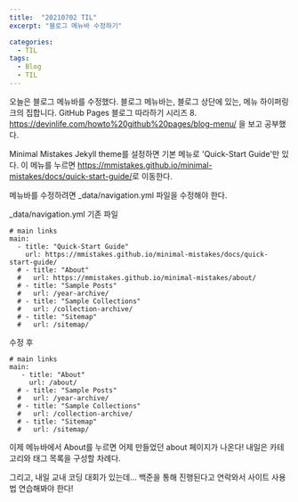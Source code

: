 ```yaml
---
title:  "20210702 TIL"
excerpt: "블로그 메뉴바 수정하기"

categories:
  - TIL
tags:
  - Blog
  - TIL
---
```


오늘은 블로그 메뉴바를 수정했다. 블로그 메뉴바는, 블로그 상단에 있는, 메뉴 하이퍼링크의 집합니다.
GitHub Pages 블로그 따라하기 시리즈 8. <https://devinlife.com/howto%20github%20pages/blog-menu/> 을 보고 공부했다.

Minimal Mistakes Jekyll theme를 설정하면 기본 메뉴로 'Quick-Start Guide'만 있다. 
이 메뉴를 누르면 <https://mmistakes.github.io/minimal-mistakes/docs/quick-start-guide/>로 이동한다.

메뉴바를 수정하려면 _data/navigation.yml 파일을 수정해야 한다.

_data/navigation.yml 기존 파일
```
# main links
main:
  - title: "Quick-Start Guide"
    url: https://mmistakes.github.io/minimal-mistakes/docs/quick-start-guide/
  # - title: "About"
  #   url: https://mmistakes.github.io/minimal-mistakes/about/
  # - title: "Sample Posts"
  #   url: /year-archive/
  # - title: "Sample Collections"
  #   url: /collection-archive/
  # - title: "Sitemap"
  #   url: /sitemap/
```

수정 후
```
# main links
main:
   - title: "About"
     url: /about/
  # - title: "Sample Posts"
  #   url: /year-archive/
  # - title: "Sample Collections"
  #   url: /collection-archive/
  # - title: "Sitemap"
  #   url: /sitemap/
```

이제 메뉴바에서 About를 누르면 어제 만들었던 about 페이지가 나온다!
내일은 카테고리와 태그 목록을 구성할 차례다.

그리고, 내일 교내 코딩 대회가 있는데... 백준을 통해 진행된다고 연락와서 사이트 사용법 연습해봐야 한다!

